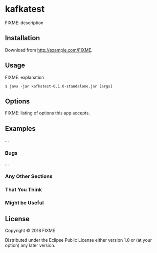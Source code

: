 # kafkatest

FIXME: description

## Installation

Download from http://example.com/FIXME.

## Usage

FIXME: explanation

    $ java -jar kafkatest-0.1.0-standalone.jar [args]

## Options

FIXME: listing of options this app accepts.

## Examples

...

### Bugs

...

### Any Other Sections
### That You Think
### Might be Useful

## License

Copyright © 2018 FIXME

Distributed under the Eclipse Public License either version 1.0 or (at
your option) any later version.
